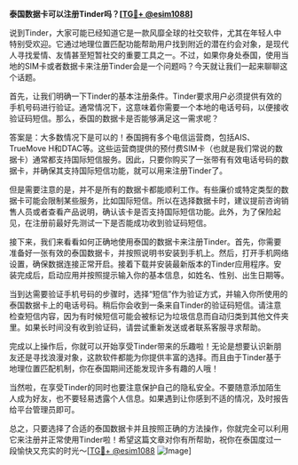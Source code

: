**泰国数据卡可以注册Tinder吗？[[TG💪+ @esim1088](https://t.me/s/esim1088)]**

说到Tinder，大家可能已经知道它是一款风靡全球的社交软件，尤其在年轻人中特别受欢迎。它通过地理位置匹配功能帮助用户找到附近的潜在约会对象，是现代人寻找爱情、友情甚至短暂社交的重要工具之一。不过，如果你身处泰国，使用当地的SIM卡或者数据卡来注册Tinder会是一个问题吗？今天就让我们一起来聊聊这个话题。

首先，让我们明确一下Tinder的基本注册条件。Tinder要求用户必须提供有效的手机号码进行验证。通常情况下，这意味着你需要一个本地的电话号码，以便接收验证码短信。那么，泰国的数据卡是否能够满足这一需求呢？

答案是：大多数情况下是可以的！泰国拥有多个电信运营商，包括AIS、TrueMove H和DTAC等。这些运营商提供的预付费SIM卡（也就是我们常说的数据卡）通常都支持国际短信服务。因此，只要你购买了一张带有有效电话号码的数据卡，并确保其支持国际短信功能，就可以用来注册Tinder了。

但是需要注意的是，并不是所有的数据卡都能顺利工作。有些廉价或特定类型的数据卡可能会限制某些服务，比如国际短信。所以在选择数据卡时，建议提前咨询销售人员或者查看产品说明，确认该卡是否支持国际短信功能。此外，为了保险起见，在注册前最好先测试一下是否能成功收到验证码短信。

接下来，我们来看看如何正确地使用泰国的数据卡来注册Tinder。首先，你需要准备好一张有效的泰国数据卡，并按照说明书安装到手机上。然后，打开手机网络设置，确保数据连接正常开启。接着下载并安装最新版本的Tinder应用程序。安装完成后，启动应用并按照提示输入你的基本信息，如姓名、性别、出生日期等。

当到达需要验证手机号码的步骤时，选择“短信”作为验证方式，并输入你所使用的泰国数据卡上的电话号码。稍后你会收到一条来自Tinder的验证码短信。请注意检查短信内容，因为有时候短信可能会被标记为垃圾信息而自动归类到其他文件夹里。如果长时间没有收到验证码，请尝试重新发送或者联系客服寻求帮助。

完成以上操作后，你就可以开始享受Tinder带来的乐趣啦！无论是想要认识新朋友还是寻找浪漫对象，这款软件都能为你提供丰富的选择。而且由于Tinder基于地理位置匹配机制，你在泰国期间还能发现许多有趣的人哦！

当然啦，在享受Tinder的同时也要注意保护自己的隐私安全。不要随意添加陌生人成为好友，也不要轻易透露个人信息。如果遇到让你感到不适的情况，及时报告给平台管理员即可。

总之，只要选择了合适的泰国数据卡并且按照正确的方法操作，你就完全可以利用它来注册并正常使用Tinder啦！希望这篇文章对你有所帮助，祝你在泰国度过一段愉快又充实的时光～[[TG💪+ @esim1088](https://t.me/s/esim1088) ![Image](https://i.postimg.cc/4NQfJmqS/Snipaste-2025-05-13-00-14-12.png)]
